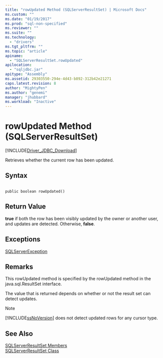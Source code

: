 ```yaml
---
title: "rowUpdated Method (SQLServerResultSet) | Microsoft Docs"
ms.custom: ""
ms.date: "01/19/2017"
ms.prod: "sql-non-specified"
ms.reviewer: ""
ms.suite: ""
ms.technology: 
  - "drivers"
ms.tgt_pltfrm: ""
ms.topic: "article"
apiname: 
  - "SQLServerResultSet.rowUpdated"
apilocation: 
  - "sqljdbc.jar"
apitype: "Assembly"
ms.assetid: 29303550-294e-4d43-b892-312b42e21271
caps.latest.revision: 8
author: "MightyPen"
ms.author: "genemi"
manager: "jhubbard"
ms.workload: "Inactive"
---
```

# rowUpdated Method (SQLServerResultSet)
[!INCLUDE[Driver_JDBC_Download](../../../includes/driver_jdbc_download.md)]

  Retrieves whether the current row has been updated.  
  
## Syntax  
  
```  
  
public boolean rowUpdated()  
```  
  
## Return Value  
 **true** if both the row has been visibly updated by the owner or another user, and updates are detected. Otherwise, **false**.  
  
## Exceptions  
 [SQLServerException](../../../connect/jdbc/reference/sqlserverexception-class.md)  
  
## Remarks  
 This rowUpdated method is specified by the rowUpdated method in the java.sql.ResultSet interface.  
  
 The value that is returned depends on whether or not the result set can detect updates.  
  
> [!NOTE]  
>  [!INCLUDE[ssNoVersion](../../../includes/ssnoversion_md.md)] does not detect updated rows for any cursor type.  
  
## See Also  
 [SQLServerResultSet Members](../../../connect/jdbc/reference/sqlserverresultset-members.md)   
 [SQLServerResultSet Class](../../../connect/jdbc/reference/sqlserverresultset-class.md)  
  
  
